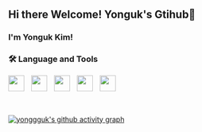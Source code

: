 <!-- ![header](https://capsule-render.vercel.app/api?type=soft&color=FDDA0D&text=Yonguk's%20Dev-Home&fontSize=40)-->
## Hi there Welcome! Yonguk's Gtihub👋

### I'm Yonguk Kim!

### :hammer_and_wrench: Language and Tools

<img height="32" width="32" src="https://cdn.simpleicons.org/OpenJDK/black" /> <img height="32" width="32" src="https://cdn.simpleicons.org/spring/green" /> <img height="32" width="32" src="https://cdn.simpleicons.org/springboot/green" /> <img height="32" width="32" src="https://cdn.simpleicons.org/github/black" /> <img height="32" width="32" src="https://cdn.simpleicons.org/slack/black" />

<br>

[![yonggguk's github activity graph](https://github-readme-activity-graph.cyclic.app/graph?username=yonggguk&theme=github-light&radius=4)](https://github.com/ashutosh00710/github-readme-activity-graph)
